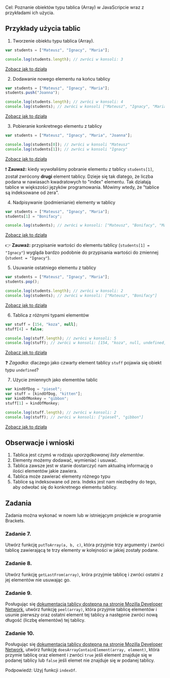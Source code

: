 Cel: Poznanie obiektów typu tablica (Array) w JavaScripcie wraz z przykładami ich użycia.

## Przykłady użycia tablic

1. Tworzenie obiektu typu tablica (Array).
  ```javascript
  var students = ["Mateusz", "Ignacy", "Maria"];
  
  console.log(students.length); // zwróci w konsoli: 3
  ```
  [Zobacz jak to działa](https://jsbin.com/qagolu/edit?js,console)

2. Dodawanie nowego elementu na końcu tablicy
  ```javascript
  var students = ["Mateusz", "Ignacy", "Maria"];
  students.push("Joanna");
  
  console.log(students.length); // zwróci w konsoli: 4
  console.log(students); // zwróci w konsoli ["Mateusz", "Ignacy", "Maria", "Joanna"]
  ```
  [Zobacz jak to działa](https://jsbin.com/kemoci/edit?js,console)
  
3. Pobieranie konkretnego elementu z tablicy
  ```javascript
  var students = ["Mateusz", "Ignacy", "Maria", "Joanna"];
  
  console.log(students[0]); // zwróci w konsoli "Mateusz"
  console.log(students[1]); // zwróci w konsoli "Ignacy"
  ```
  [Zobacz jak to działa](https://jsbin.com/tuvaqu/edit?js,console)
  
  :heavy_exclamation_mark:  **Zauważ:** kiedy wywołaliśmy pobranie elementu z tablicy `students[1]`, został zwrócony **drugi** element tablicy. Dzieje się tak dlatego, że liczba podana w nawiasach kwadratowych to "index" elementu. Tak działają tablice w większości języków programowania. Mówimy wtedy, że "tablice są indeksowane od zera".

4. Nadpisywanie (podmienianie) elementy w tablicy
  ```javascript
  var students = ["Mateusz", "Ignacy", "Maria"];
  students[1] = "Bonifacy";
  
  console.log(students); // zwróci w konsoli: ["Mateusz", "Bonifacy", "Maria"]
  ```
  [Zobacz jak to działa](https://jsbin.com/nuxime/edit?js,console)
  
  :point_right: **Zauważ:** przypisanie wartości do elementu tablicy (`students[1] = "Ignacy"`) wygląda bardzo podobnie do przypisania wartości do zmiennej (`student = "Ignacy"`).
  
5. Usuwanie ostatniego elementu z tablicy
  ```javascript
  var students = ["Mateusz", "Ignacy", "Maria"];
  students.pop();
  
  console.log(students.length); // zwróci w konsoli: 2
  console.log(students); // zwróci w konsoli: ["Mateusz", "Bonifacy"]
  ```
  [Zobacz jak to działa](https://jsbin.com/hofago/edit?js,console)

6. Tablica z różnymi typami elementów 
  ```javascript
  var stuff = [154, "koza", null];
  stuff[4] = false;
  
  console.log(stuff.length); // zwróci w konsoli: 5
  console.log(stuff); // zwróci w konsoli: [154, "koza", null, undefined, false]
  ```
  [Zobacz jak to działa](https://jsbin.com/jiqeqo/edit?js,console)
  
  :question: *Zagadka:* dlaczego jako czwarty element tablicy `stuff` pojawia się obiekt typu `undefined`?

7. Użycie zmiennych jako elementów tablic
  ```javascript
  var kindOfDog = "pieseł";
  var stuff = [kindOfDog, "kitten"];
  var kindOfMonkey = "gibbon";
  stuff[1] = kindOfMonkey;
  
  console.log(stuff.length); // zwróci w konsoli: 2
  console.log(stuff); // zwróci w konsoli: ["pieseł", "gibbon"]
  ```
  [Zobacz jak to działa](https://jsbin.com/gugesa/edit?js,console)
  
## Obserwacje i wnioski

1. Tablica jest czymś w rodzaju *uporządkowanej listy elementów*.
2. Elementy możemy dodawać, wymieniać i usuwać.
3. Tablica zawsze jest w stanie dostarczyć nam aktualną informację o ilości elementów jakie zawiera.
4. Tablica może zawierać elementy różnego typu
5. Tablice są indeksowane od zera. Indeks jest nam niezbędny do tego, aby odwołać się do konkretnego elementu tablicy.

## Zadania
Zadania można wykonać w nowm lub w istniejącym projekcie w programie Brackets.
### Zadanie 7.
Utwórz funkcję `putToArray(a, b, c)`, która przyjmie trzy argumenty i zwróci tablicę zawierającą te trzy elementy w kolejności w jakiej zostały podane.

### Zadanie 8.
Utwórz funkcję `getLastFrom(array)`, króra przyjmie tablicę i zwróci ostatni z jej elementów nie usuwając go.

### Zadanie 9.
Posługując się [dokumentacją tablicy dostępną na stronie Mozilla Developer Network](https://developer.mozilla.org/en-US/docs/Web/JavaScript/Reference/Global_Objects/Array), utwórz funkcję `peel(array)`, która przyjmie tablicę elementów i usunie pierwszy oraz ostatni element tej tablicy a następnie zwróci nową długość (liczbę elementów) tej tablicy.

### Zadanie 10.
Posługując się [dokumentacją tablicy dostępną na stronie Mozilla Developer Network](https://developer.mozilla.org/en-US/docs/Web/JavaScript/Reference/Global_Objects/Array), utwórz funkcję `doesArrayContainElement(array, element)`, która przymie tablicę oraz element i zwróci `true` jeśli element znajduje się w podanej tablicy lub `false` jeśli elemet nie znajduje się w podanej tablicy.

Podpowiedź: Użyj funkcji `indexOf`.
